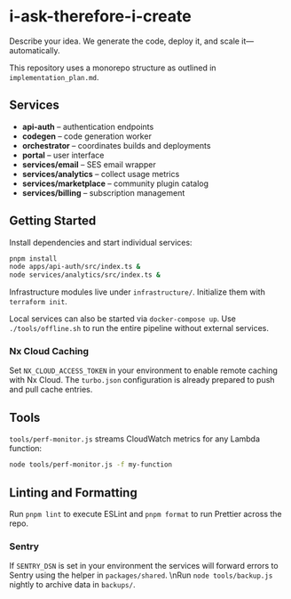 # i-ask-therefore-i-create

Describe your idea. We generate the code, deploy it, and scale it—automatically.

This repository uses a monorepo structure as outlined in `implementation_plan.md`.

## Services

- **api-auth** – authentication endpoints
- **codegen** – code generation worker
- **orchestrator** – coordinates builds and deployments
- **portal** – user interface
- **services/email** – SES email wrapper
- **services/analytics** – collect usage metrics
- **services/marketplace** – community plugin catalog
- **services/billing** – subscription management

## Getting Started

Install dependencies and start individual services:

```bash
pnpm install
node apps/api-auth/src/index.ts &
node services/analytics/src/index.ts &
```

Infrastructure modules live under `infrastructure/`. Initialize them with `terraform init`.

Local services can also be started via `docker-compose up`.
Use `./tools/offline.sh` to run the entire pipeline without external services.

### Nx Cloud Caching

Set `NX_CLOUD_ACCESS_TOKEN` in your environment to enable remote caching with Nx Cloud. The
`turbo.json` configuration is already prepared to push and pull cache entries.

## Tools

`tools/perf-monitor.js` streams CloudWatch metrics for any Lambda function:

```bash
node tools/perf-monitor.js -f my-function
```

## Linting and Formatting

Run `pnpm lint` to execute ESLint and `pnpm format` to run Prettier across the repo.

### Sentry

If `SENTRY_DSN` is set in your environment the services will forward errors to
Sentry using the helper in `packages/shared`.
\nRun `node tools/backup.js` nightly to archive data in `backups/`.
